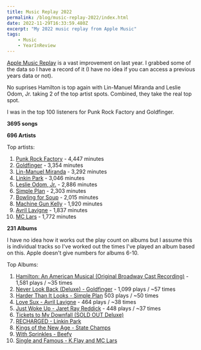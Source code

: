 ```yaml
---
title: Music Replay 2022
permalink: /blog/music-replay-2022/index.html
date: 2022-11-29T16:33:59.480Z
excerpt: "My 2022 music replay from Apple Music"
tags:
    - Music
    - YearInReview
---
```


[Apple Music Replay](http://replay.music.apple.com) is a vast improvement on last year. I grabbed some of the data so I have a record of it (I have no idea if you can access a previous years data or not).

No suprises Hamilton is top again with Lin-Manuel Miranda and Leslie Odom, Jr. taking 2 of the top artist spots. Combined, they take the real top spot.

I was in the top 100 listeners for Punk Rock Factory and Goldfinger. 

**3695 songs**

**696 Artists**

Top artists:

1. [Punk Rock Factory](https://music.apple.com/us/artist/punk-rock-factory/975678831) - 4,447 minutes
2. [Goldfinger](https://music.apple.com/us/artist/goldfinger/2089079) - 3,354 minutes
3. [Lin-Manuel Miranda](https://music.apple.com/us/artist/lin-manuel-miranda/329027198) - 3,292 minutes
4. [Linkin Park](https://music.apple.com/us/artist/linkin-park/148662) - 3,046 minutes
5. [Leslie Odom, Jr.](https://music.apple.com/us/artist/leslie-odom-jr/580650079) - 2,886 minutes
6. [Simple Plan](https://music.apple.com/us/artist/simple-plan/150861) - 2,303 minutes
7. [Bowling for Soup](https://music.apple.com/us/artist/bowling-for-soup/1650849) - 2,015 minutes
8. [Machine Gun Kelly](https://music.apple.com/us/artist/machine-gun-kelly/465954501) - 1,920 minutes
9. [Avril Lavigne](https://music.apple.com/us/artist/avril-lavigne/459885) - 1,837 minutes
10. [MC Lars](https://music.apple.com/us/artist/mc-lars/45378751) - 1,772 minutes

**231 Albums**

I have no idea how it works out the play count on albums but I assume this is individual tracks so I've worked out the times I've played an album based on this. Apple doesn't give numbers for albums 6-10.

Top Albums:

1. [Hamilton: An American Musical (Original Broadway Cast Recording)](https://music.apple.com/us/album/hamilton-an-american-musical-original-broadway-cast/1025210938) - 1,581 plays / ~35 times
2. [Never Look Back (Deluxe) - Goldfinger](https://music.apple.com/us/album/never-look-back-deluxe/1634447768) - 1,099 plays / ~57 times
3. [Harder Than It Looks - Simple Plan](https://music.apple.com/us/album/harder-than-it-looks/1600965603) 503 plays / ~50 times
4. [Love Sux - Avril Lavigne](https://music.apple.com/us/album/love-sux-deluxe/1655449416) - 464 plays / ~38 times
5. [Just Woke Up - Jaret Ray Reddick](https://music.apple.com/us/album/just-woke-up/1603918127) - 448 plays / ~37 times
6. [Tickets to My Downfall (SOLD OUT Deluxe)](https://music.apple.com/us/album/tickets-to-my-downfall-sold-out-deluxe/1533882860)
7. [RECHARGED - Linkin Park](https://music.apple.com/us/album/recharged/701162375)
8. [Kings of the New Age - State Champs](https://music.apple.com/us/album/kings-of-the-new-age/1607207409)
9. [With Sprinkles - Beefy](https://music.apple.com/us/album/with-sprinkles/372936293)
10. [Single and Famous - K.Flay and MC Lars](https://music.apple.com/us/album/single-and-famous/328126452)
